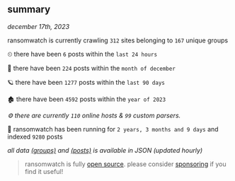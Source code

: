 
## summary
_december 17th, 2023_

ransomwatch is currently crawling `312` sites belonging to `167` unique groups

⏲ there have been `6` posts within the `last 24 hours`

🦈 there have been `224` posts within the `month of december`

🪐 there have been `1277` posts within the `last 90 days`

🏚 there have been `4592` posts within the `year of 2023`

_⚙️ there are currently `110` online hosts & `99` custom parsers._

🦕 ransomwatch has been running for `2 years, 3 months and 9 days` and indexed `9280` posts

_all data  [(groups)](http://ransomwhat.telemetry.ltd/groups) and [(posts)](http://ransomwhat.telemetry.ltd/posts) is available in JSON (updated hourly)_

> ransomwatch is fully [open source](https://github.com/joshhighet/ransomwatch#ransomwatch--). please consider [sponsoring](https://github.com/sponsors/joshhighet) if you find it useful!
